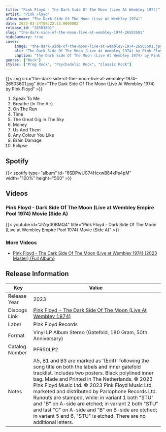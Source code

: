 ```yaml
---
title: "Pink Floyd - The Dark Side Of The Moon (Live At Wembley 1974)"
artist: "Pink Floyd"
album_name: "The Dark Side Of The Moon (Live At Wembley 1974)"
date: 2023-03-24T06:22:53.000000Z
release_id: "26503601"
slug: "the-dark-side-of-the-moon-live-at-wembley-1974-26503601"
hideSummary: true
cover:
    image: "the-dark-side-of-the-moon-live-at-wembley-1974-26503601.jpg"
    alt: "The Dark Side Of The Moon (Live At Wembley 1974) by Pink Floyd"
    caption: "The Dark Side Of The Moon (Live At Wembley 1974) by Pink Floyd"
genres: ["Rock"]
styles: ["Prog Rock", "Psychedelic Rock", "Classic Rock"]
---
```


{{< img src="the-dark-side-of-the-moon-live-at-wembley-1974-26503601.jpg" title="The Dark Side Of The Moon (Live At Wembley 1974) by Pink Floyd" >}}

<!-- section break -->

1. Speak To Me
2. Breathe (In The Air)
3. On The Run
4. Time
5. The Great Gig In The Sky
6. Money
7. Us And Them
8. Any Colour You Like
9. Brain Damage
10. Eclipse

<!-- section break -->


## Spotify
{{< spotify type="album" id="6SDPwUC74HcxwB84kPs4pM" width="100%" height="500" >}}



## Videos
### Pink Floyd - Dark Side Of The Moon (Live at Wembley Empire Pool 1974) Movie (Side A)
{{< youtube id="JlZqr30BMQ4" title="Pink Floyd - Dark Side Of The Moon (Live at Wembley Empire Pool 1974) Movie (Side A)" >}}<br>

### More Videos

- [Pink Floyd - The Dark Side Of The Moon (Live at Wembley 1974) [2023 Master] {Full Album}](https://www.youtube.com/watch?v=glaNK-CnhJU)


## Release Information
|  Key           | Value                                                |
| ---------------| ---------------------------------------------------- |
| Release Year   | 2023                                   |
| Discogs Link   | [Pink Floyd - The Dark Side Of The Moon (Live At Wembley 1974)](https://www.discogs.com/release/26503601-Pink-Floyd-The-Dark-Side-Of-The-Moon-Live-At-Wembley-1974) |
| Label          | Pink Floyd Records |
| Format         | Vinyl LP Album Stereo (Gatefold, 180 Gram, 50th Anniversary) |
| Catalog Number | PFR50LP2 |
| Notes | A5, B1 and B3 are marked as '(Edit)' following the song title on both the labels and inner gatefold tracklist.   Includes two posters. Black polylined inner bag.  Made and Printed in The Netherlands. © 2023 Pink Floyd Music Ltd. ℗ 2023 Pink Floyd Music Ltd, marketed and distributed by Parlophone Records Ltd.  Runouts are stamped, while: in variant 1 both "STU" and "B" on A-side are etched; in variant 2 both "STU" and last "C" on A-side and "B" on B-side are etched; in variant 5 and 6, "STU" is etched. There are no additional letters. |